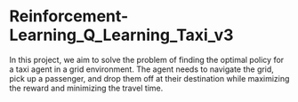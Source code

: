 # Reinforcement-Learning_Q_Learning_Taxi_v3
In this project, we aim to solve the problem of finding the optimal policy for a taxi agent in a grid environment. The agent needs to navigate the grid, pick up a passenger, and drop them off at their destination while maximizing the reward and minimizing the travel time.
